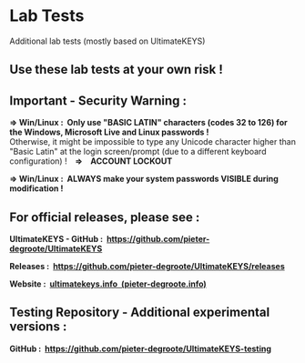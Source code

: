 # Lab Tests
Additional lab tests (mostly based on UltimateKEYS)

## Use these lab tests at your own risk !

## Important - Security Warning :

**=&gt; Win/Linux : &nbsp;Only use "BASIC LATIN" characters (codes 32 to 126) for the Windows, Microsoft Live and Linux passwords !**  
Otherwise, it might be impossible to type any Unicode character higher than "Basic Latin" at the login screen/prompt (due to a different keyboard configuration) !&emsp;**=&gt;&emsp;ACCOUNT LOCKOUT**

**=&gt; Win/Linux : &nbsp;ALWAYS make your system passwords VISIBLE during modification !**

## For official releases, please see :

**UltimateKEYS - GitHub : &nbsp;https://github.com/pieter-degroote/UltimateKEYS**

**Releases : &nbsp;https://github.com/pieter-degroote/UltimateKEYS/releases**

**Website : &nbsp;[ultimatekeys.info &nbsp;(pieter-degroote.info)](https://pieter-degroote.github.io/UltimateKEYS/)**

## Testing Repository - Additional experimental versions :

**GitHub : &nbsp;https://github.com/pieter-degroote/UltimateKEYS-testing**
